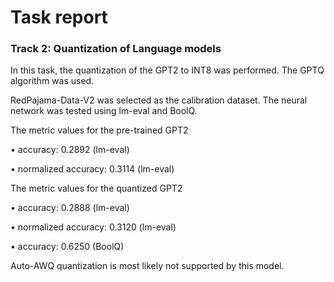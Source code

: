 # Task report
### Track 2: Quantization of Language models


In this task, the quantization of the GPT2 to INT8 was performed. The GPTQ algorithm was used.

RedPajama-Data-V2 was selected as the calibration dataset. The neural network was tested using lm-eval and BoolQ.

The metric values for the pre-trained GPT2

• accuracy: 0.2892 (lm-eval)

• normalized accuracy: 0.3114 (lm-eval)

The metric values for the quantized GPT2

• accuracy: 0.2888 (lm-eval)

• normalized accuracy: 0.3120 (lm-eval)

• accuracy: 0.6250 (BoolQ)

Auto-AWQ quantization is most likely not supported by this model.
